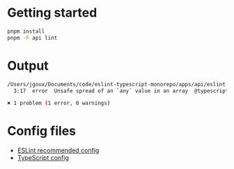 # Getting started

```bash
pnpm install
pnpm -F api lint
```

# Output

```bash
/Users/jgoux/Documents/code/eslint-typescript-monorepo/apps/api/eslint.config.js
  3:17  error  Unsafe spread of an `any` value in an array  @typescript-eslint/no-unsafe-assignment

✖ 1 problem (1 error, 0 warnings)
```

# Config files

- [ESLint recommended config](./packages/eslint-config/src/recommended.js)
- [TypeScript config](./packages/tsconfig/tsconfig.json)